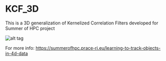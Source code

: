 # KCF_3D

This is a 3D generalization of Kernelized Correlation Filters developed for Summer of HPC project

![alt tag](https://imgur.com/a/Uwg1X)

For more info: https://summerofhpc.prace-ri.eu/learning-to-track-objects-in-4d-data
